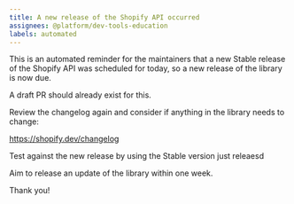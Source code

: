 ```yaml
---
title: A new release of the Shopify API occurred
assignees: @platform/dev-tools-education
labels: automated
---
```


This is an automated reminder for the maintainers that a new Stable release of the Shopify API was scheduled for today,
so a new release of the library is now due.

A draft PR should already exist for this.

Review the changelog again and consider if anything in the library needs to change:

https://shopify.dev/changelog

Test against the new release by using the Stable version just releaesd

Aim to release an update of the library within one week.

Thank you!
